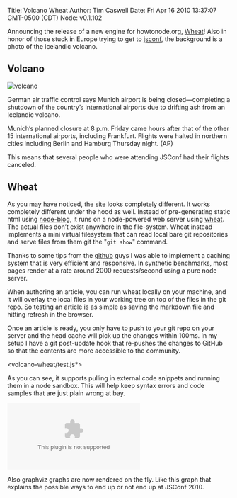 Title: Volcano Wheat
Author: Tim Caswell
Date: Fri Apr 16 2010 13:37:07 GMT-0500 (CDT)
Node: v0.1.102

Announcing the release of a new engine for howtonode.org, [Wheat][]!  Also in honor of those stuck in Europe trying to get to [jsconf][], the background is a photo of the icelandic volcano.

## Volcano

![volcano](volcano-wheat/volcano.jpg)

German air traffic control says Munich airport is being closed—completing a shutdown of the country’s international airports due to drifting ash from an Icelandic volcano.
 
Munich’s planned closure at 8 p.m. Friday came hours after that of the other 15 international airports, including Frankfurt. Flights were halted in northern cities including Berlin and Hamburg Thursday night. (AP)

This means that several people who were attending JSConf had their flights canceled.

## Wheat

As you may have noticed, the site looks completely different.  It works completely different under the hood as well.  Instead of pre-generating static html using [node-blog][], it runs on a node-powered web server using [wheat][].  The actual files don’t exist anywhere in the file-system.  Wheat instead implements a mini virtual filesystem that can read local bare git repositories and serve files from them git the "`git show`" command.

Thanks to some tips from the [github][] guys I was able to implement a caching system that is very efficient and responsive.  In synthetic benchmarks, most pages render at a rate around 2000 requests/second using a pure node server.

When authoring an article, you can run wheat locally on your machine, and it will overlay the local files in your working tree on top of the files in the git repo.  So testing an article is as simple as saving the markdown file and hitting refresh in the browser.

Once an article is ready, you only have to push to your git repo on your server and the head cache will pick up the changes within 100ms.  In my setup I have a git post-update hook that re-pushes the changes to GitHub so that the contents are more accessible to the community.

<volcano-wheat/test.js*>

As you can see, it supports pulling in external code snippets and running them in a node sandbox.  This will help keep syntax errors and code samples that are just plain wrong at bay.

![graph](volcano-wheat/graph.dot)

Also graphviz graphs are now rendered on the fly.  Like this graph that explains the possible ways to end up or not end up at JSConf 2010.


[jsconf]: http://jsconf.us/2010/
[wheat]: http://github.com/creationix/wheat
[node-blog]:http://github.com/creationix/node-blog
[github]: http://github.com/
